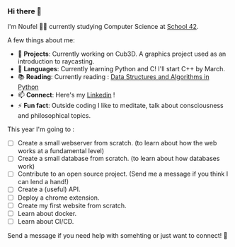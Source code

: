 ### Hi there 👋

I'm Noufel 👨‍🎓 currently studying Computer Science at [School 42](https://42.fr/en/homepage/).

A few things about me:

- 🔭 **Projects**: Currently working on Cub3D. A graphics project used as an introduction to raycasting.
- 🌱 **Languages**: Currently learning Python and C! I'll start C++ by March.
- 📚 **Reading**: Currently reading : [Data Structures and Algorithms in Python](https://www.amazon.com/Structures-Algorithms-Python-Michael-Goodrich/dp/1118290275)
- 📫 **Connect**: Here's my [Linkedin](https://www.linkedin.com/in/noufel-ammari/) !
- ⚡ **Fun fact**: Outside coding I like to meditate, talk about consciousness and philosophical topics.


This year I'm going to :

- [ ] Create a small webserver from scratch. (to learn about how the web works at a fundamental level)
- [ ] Create a small database from scratch. (to learn about how databases work)
- [ ] Contribute to an open source project. (Send me a message if you think I can lend a hand!)
- [ ] Create a (useful) API.
- [ ] Deploy a chrome extension.
- [ ] Create my first website from scratch.
- [ ] Learn about docker.
- [ ] Learn about CI/CD.

Send a message if you need help with somehting or just want to connect! 📧
